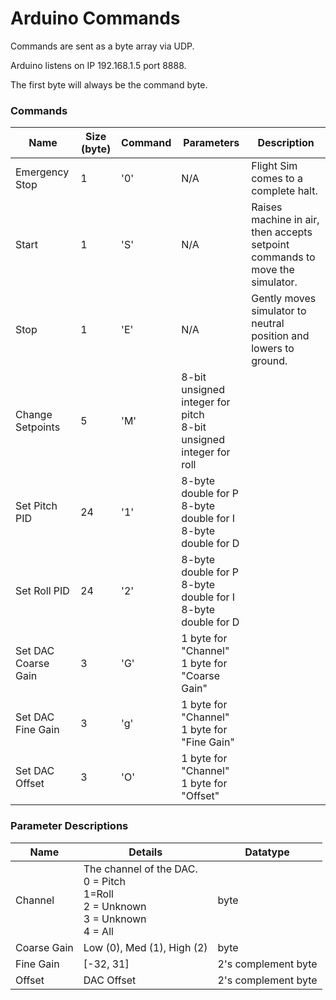 # Arduino Commands
Commands are sent as a byte array via UDP.

Arduino listens on IP 192.168.1.5 port 8888.

The first byte will always be the command byte.

### Commands

| Name             | Size (byte) | Command | Parameters                                   | Description |
| --------------   | ----------- | ------- | ----------------                                   | ----------- |
| Emergency Stop   | 1           | '0'     | N/A                                          | Flight Sim comes to a complete halt. |
| Start            | 1           | 'S'     | N/A                                          | Raises machine in air, then accepts setpoint commands to move the simulator. |
| Stop             | 1           | 'E'     | N/A                                          | Gently moves simulator to neutral position and lowers to ground. |
| Change Setpoints | 5           | 'M'     | 8-bit unsigned integer for pitch</br>8-bit unsigned integer for roll | |
| Set Pitch PID    | 24          | '1'     | 8-byte double for P</br> 8-byte double for I</br> 8-byte double for D | |
| Set Roll PID     | 24          | '2'     | 8-byte double for P</br> 8-byte double for I</br> 8-byte double for D  | |
| Set DAC Coarse Gain  | 3 | 'G' | 1 byte for "Channel"</br>1 byte for "Coarse Gain" | |
| Set DAC Fine Gain    | 3 | 'g' | 1 byte for "Channel"</br>1 byte for "Fine Gain" | |
| Set DAC Offset       | 3 | 'O' | 1 byte for "Channel"</br>1 byte for "Offset" | |

### Parameter Descriptions
| Name | Details         | Datatype |
|------|-----------------| -------- |
| Channel | The channel of the DAC. </br>0 = Pitch</br>1=Roll</br>2 = Unknown</br>3 = Unknown</br>4 = All | byte |
| Coarse Gain | Low (0), Med (1), High (2) | byte |
| Fine Gain | [-32, 31] | 2's complement byte |
| Offset | DAC Offset | 2's complement byte |
